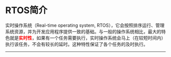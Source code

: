 # RTOS简介

实时操作系统（Real-time operating system, RTOS），它会按照排序运行、管理系统资源，并为开发应用程序提供一致的基础。与一般的操作系统相比，最大的特色就是<font color="red">**实时性**</font>，如果有一个任务需要执行，实时操作系统会马上（在较短时间内）执行该任务，不会有较长的延时。这种特性保证了各个任务的及时执行。

---

